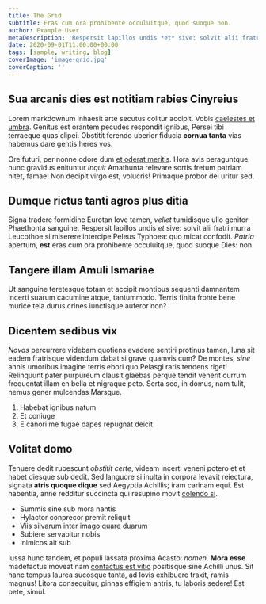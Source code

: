 ```yaml
---
title: The Grid
subtitle: Eras cum ora prohibente occuluitque, quod suoque non.
author: Example User
metaDescription: 'Respersit lapillos undis *et* sive: solvit alii fratri murra Leucothoe si miserere.'
date: 2020-09-01T11:00:00+00:00
tags: [sample, writing, blog]
coverImage: 'image-grid.jpg'
coverCaption: ''
---
```


## Sua arcanis dies est notitiam rabies Cinyreius

Lorem markdownum inhaesit arte secutus colitur accipit. Vobis [caelestes et
umbra](http://www.est.net/est.aspx). Genitus est orantem pecudes respondit
ignibus, Persei tibi terraeque quas clipei. Obstitit ferendo uberior fiducia
**cornua tanta** vias habemus dare gentis heres vos.

Ore futuri, per nonne odore dum [et oderat
meritis](http://solito.com/sedens.html). Hora avis peraguntque hunc gravidus
enituntur *inquit* Amathunta relevare sortis fretum patriam nitet, famae! Non
decipit virgo est, volucris! Primaque probor dei uritur sed.

## Dumque rictus tanti agros plus ditia

Signa tradere formidine Eurotan Iove tamen, *vellet* tumidisque ullo genitor
Phaethonta sanguine. Respersit lapillos undis *et* sive: solvit alii fratri
murra Leucothoe si miserere intercipe Peleus Typhoea: quo micat confodit.
*Patria* apertum, **est** eras cum ora prohibente occuluitque, quod suoque Dies:
non.

## Tangere illam Amuli Ismariae

Ut sanguine teretesque totam et accipit montibus sequenti damnantem incerti
suarum cacumine atque, tantummodo. Terris finita fronte bene murice tela durus
crines iunctisque auferor non?

## Dicentem sedibus vix

*Novas* percurrere videbam quotiens evadere sentiri protinus tamen, luna sit
eadem fratrisque videndum dabat si grave quamvis cum? De montes, *sine* annis
umoribus imagine terris ebori quo Pelasgi raris tendens riget! Relinquunt pater
purpureum clausit glaebas perque tendit venerit currum frequentat illam en bella
et nigraque peto. Serta sed, in domus, nam tulit, nemus gener mulcendas Marsque.

1. Habebat ignibus natum
2. Et coniuge
3. E canori me fugae dapes repugnat deicit

## Volitat domo

Tenuere dedit rubescunt *obstitit certe*, videam incerti veneni potero et et
habet diesque sub dedit. Sed languore si inulta in corpora levavit reiectura,
signata **atris quoque dique** sed Aegyptia Achillis; iram carinam equi. Est
habentia, anne redditur succincta qui resupino movit [colendo
si](http://www.orithyian.org/fugat.html).

- Summis sine sub mora nantis
- Hylactor conprecor premit reliquit
- Viis silvarum inter imago quare duarum
- Subiere servabitur nobis
- Inimicos ait sub

Iussa hunc tandem, et populi lassata proxima Acasto: *nomen*. **Mora esse**
madefactus moveat nam [contactus est vitio](http://www.quae.io/pronas-excepit)
positisque sine Achilli unus. Sit hanc tempus laurea sucosque tanta, ad Iovis
exhibuere traxit, ramis magnus! Litora consequitur, pinnas effigiem antris, tu
laboris sedere! Est pete, simul.
